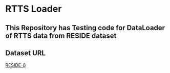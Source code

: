 # RTTS Loader

## This Repository has Testing code for DataLoader of **RTTS data** from RESIDE dataset 

## Dataset URL
[RESIDE-β](https://sites.google.com/view/reside-dehaze-datasets/reside-β)